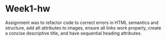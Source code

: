 # Week1-hw

Assignment was to refactor code to correct errors in HTML semantics and structure, add alt attributes to images, ensure all links work properly, create a concise descriptive title, and have sequential heading attributes.  


